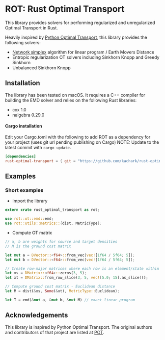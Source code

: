 # ROT: Rust Optimal Transport

This library provides solvers for performing regularized and unregularized Optimal Transport in Rust.

Heavily inspired by [Python Optimal Transport](https://pythonot.github.io), this library provides the following solvers: 
- [Network simplex](https://github.com/nbonneel/network_simplex) algorithm for linear program / Earth Movers Distance
- Entropic regularization OT solvers including Sinkhorn Knopp and Greedy Sinkhorn
- Unbalanced Sinkhorn Knopp

## Installation

The library has been tested on macOS. It requires a C++ compiler for building the EMD solver and relies on the following Rust libraries:

- cxx 1.0
- nalgebra 0.29.0

#### Cargo installation
Edit your Cargo.toml with the following to add ROT as a dependency for your project (uses git url pending publishing on Cargo)
NOTE: Update to the latest commit with ```cargo update```.

```toml
[dependencies]
rust-optimal-transport = { git = "https://github.com/kachark/rust-optimal-transport", branch = "main" }
```

## Examples

### Short examples

* Import the library

```rust
extern crate rust_optimal_transport as rot;

use rot::ot::emd::emd;
use rot::utils::metrics::{dist, MetricType};
```

* Compute OT matrix

```rust
// a, b are weights for source and target densities
// M is the ground cost matrix

let mut a = DVector::<f64>::from_vec(vec![1f64 / 5f64; 5]);
let mut b = DVector::<f64>::from_vec(vec![1f64 / 5f64; 5]);

// Create row-major matrices where each row is an element/state within the density
let xs = DMatrix::<f64>::zeros(3, 5);
let xt = DMatrix::from_row_slice(3, 5, vec![5.0; 15].as_slice());

// Compute ground cost matrix - Euclidean distance
let M = dist(&xs, Some(&xt), MetricType::Euclidean);

let T = emd(&mut a, &mut b, &mut M) // exact linear program
```

## Acknowledgements

This library is inspired by Python Optimal Transport. The original authors and contributors of that project are listed at [POT](https://github.com/PythonOT/POT#acknowledgements).

